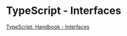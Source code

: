 # TypeScript - Interfaces

[TypeScript: Handbook - Interfaces](https://www.typescriptlang.org/docs/handbook/interfaces.html)
